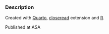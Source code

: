 ### Description

Created with [Quarto](https://quarto.org), [closeread](https://closeread.netlify.app) extension and [R](https://www.r-project.org). 

Published at ASA
